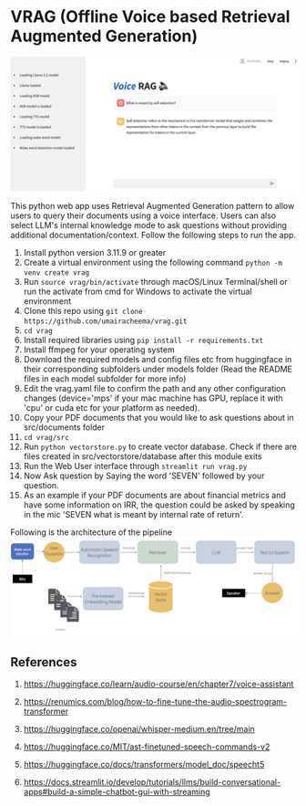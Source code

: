 # VRAG (Offline Voice based Retrieval Augmented Generation)
![VRAG User Interface](VRAG-WebUI.jpg)

This python web app uses Retrieval Augmented Generation pattern to allow users to query their documents using a voice interface. Users can also select LLM's internal knowledge mode to ask questions without providing additional documentation/context.
Follow the following steps to run the app.

1. Install python version 3.11.9 or greater
2. Create a virtual environment using the following command
   `python -m venv create vrag`
3. Run `source vrag/bin/activate` through macOS/Linux Terminal/shell or run the activate from cmd for Windows to activate the virtual environment
4. Clone this repo using `git clone https://github.com/umairacheema/vrag.git`
5. `cd vrag`
6. Install required libraries using `pip install -r requirements.txt`
7. Install ffmpeg for your operating system
8. Download the required models and config files etc from huggingface in their corresponding subfolders under models folder (Read the README files in each model subfolder for more info)
9. Edit the vrag.yaml file to confirm the path and any other configuration changes (device='mps' if your mac machine has GPU, replace it with 'cpu' or cuda etc for your platform as needed).
10. Copy your PDF documents that you would like to ask questions about in src/documents folder
11. `cd vrag/src`
12. Run `python vectorstore.py` to create vector database. Check if there are files created in src/vectorstore/database after this module exits
13. Run the Web User interface through `streamlit run vrag.py`
14. Now Ask question by Saying the word 'SEVEN' followed by your question.
15. As an example if your PDF documents are about financial metrics and have some information on IRR, the question could be asked by speaking in the mic 'SEVEN what is meant by internal rate of return'.

Following is the architecture of the pipeline
![VRAG Architecture](architecture.png)


## References ##
1) https://huggingface.co/learn/audio-course/en/chapter7/voice-assistant

2) https://renumics.com/blog/how-to-fine-tune-the-audio-spectrogram-transformer

3) https://huggingface.co/openai/whisper-medium.en/tree/main

4) https://huggingface.co/MIT/ast-finetuned-speech-commands-v2

5) https://huggingface.co/docs/transformers/model_doc/speecht5

6) https://docs.streamlit.io/develop/tutorials/llms/build-conversational-apps#build-a-simple-chatbot-gui-with-streaming
